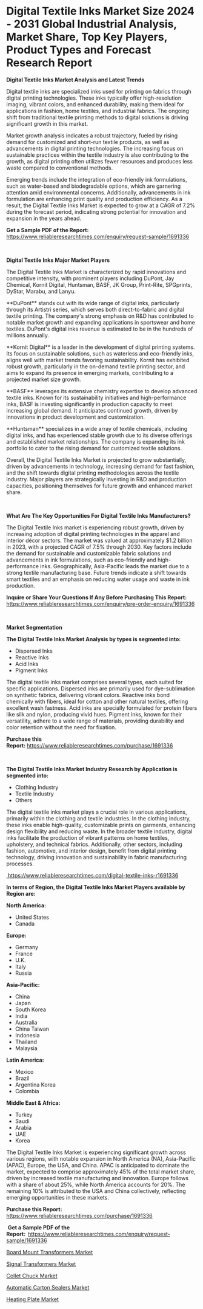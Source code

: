 <p><h1>Digital Textile Inks Market Size 2024 - 2031 Global Industrial Analysis, Market Share, Top Key Players, Product Types and Forecast Research Report</h1></p><p><strong>Digital Textile Inks Market Analysis and Latest Trends</strong></p>
<p><p>Digital textile inks are specialized inks used for printing on fabrics through digital printing technologies. These inks typically offer high-resolution imaging, vibrant colors, and enhanced durability, making them ideal for applications in fashion, home textiles, and industrial fabrics. The ongoing shift from traditional textile printing methods to digital solutions is driving significant growth in this market.</p><p>Market growth analysis indicates a robust trajectory, fueled by rising demand for customized and short-run textile products, as well as advancements in digital printing technologies. The increasing focus on sustainable practices within the textile industry is also contributing to the growth, as digital printing often utilizes fewer resources and produces less waste compared to conventional methods.</p><p>Emerging trends include the integration of eco-friendly ink formulations, such as water-based and biodegradable options, which are garnering attention amid environmental concerns. Additionally, advancements in ink formulation are enhancing print quality and production efficiency. As a result, the Digital Textile Inks Market is expected to grow at a CAGR of 7.2% during the forecast period, indicating strong potential for innovation and expansion in the years ahead.</p></p>
<p><strong>Get a Sample PDF of the Report:&nbsp;</strong> <a href="https://www.reliableresearchtimes.com/enquiry/request-sample/1691336?utm_campaign=1692&utm_medium=2&utm_source=Github&utm_content=ia&utm_term=19102024&utm_id=digital-textile-inks">https://www.reliableresearchtimes.com/enquiry/request-sample/1691336</a></p>
<p>&nbsp;</p>
<p><strong>Digital Textile Inks Major Market Players</strong></p>
<p><p>The Digital Textile Inks Market is characterized by rapid innovations and competitive intensity, with prominent players including DuPont, Jay Chemical, Kornit Digital, Huntsman, BASF, JK Group, Print-Rite, SPGprints, DyStar, Marabu, and Lanyu.</p><p>**DuPont** stands out with its wide range of digital inks, particularly through its Artistri series, which serves both direct-to-fabric and digital textile printing. The company's strong emphasis on R&D has contributed to notable market growth and expanding applications in sportswear and home textiles. DuPont's digital inks revenue is estimated to be in the hundreds of millions annually.</p><p>**Kornit Digital** is a leader in the development of digital printing systems. Its focus on sustainable solutions, such as waterless and eco-friendly inks, aligns well with market trends favoring sustainability. Kornit has exhibited robust growth, particularly in the on-demand textile printing sector, and aims to expand its presence in emerging markets, contributing to a projected market size growth.</p><p>**BASF** leverages its extensive chemistry expertise to develop advanced textile inks. Known for its sustainability initiatives and high-performance inks, BASF is investing significantly in production capacity to meet increasing global demand. It anticipates continued growth, driven by innovations in product development and customization.</p><p>**Huntsman** specializes in a wide array of textile chemicals, including digital inks, and has experienced stable growth due to its diverse offerings and established market relationships. The company is expanding its ink portfolio to cater to the rising demand for customized textile solutions.</p><p>Overall, the Digital Textile Inks Market is projected to grow substantially, driven by advancements in technology, increasing demand for fast fashion, and the shift towards digital printing methodologies across the textile industry. Major players are strategically investing in R&D and production capacities, positioning themselves for future growth and enhanced market share.</p></p>
<p>&nbsp;</p>
<p><strong>What Are The Key Opportunities For Digital Textile Inks Manufacturers?</strong></p>
<p><p>The Digital Textile Inks market is experiencing robust growth, driven by increasing adoption of digital printing technologies in the apparel and interior décor sectors. The market was valued at approximately $1.2 billion in 2023, with a projected CAGR of 7.5% through 2030. Key factors include the demand for sustainable and customizable fabric solutions and advancements in ink formulations, such as eco-friendly and high-performance inks. Geographically, Asia-Pacific leads the market due to a strong textile manufacturing base. Future trends indicate a shift towards smart textiles and an emphasis on reducing water usage and waste in ink production.</p></p>
<p><strong>Inquire or Share Your Questions If Any Before Purchasing This Report:</strong> <a href="https://www.reliableresearchtimes.com/enquiry/pre-order-enquiry/1691336?utm_campaign=1692&utm_medium=2&utm_source=Github&utm_content=ia&utm_term=19102024&utm_id=digital-textile-inks">https://www.reliableresearchtimes.com/enquiry/pre-order-enquiry/1691336</a></p>
<p>&nbsp;</p>
<p><strong>Market Segmentation</strong></p>
<p><strong>The Digital Textile Inks Market Analysis by types is segmented into:</strong></p>
<p><ul><li>Dispersed Inks</li><li>Reactive Inks</li><li>Acid Inks</li><li>Pigment Inks</li></ul></p>
<p><p>The digital textile inks market comprises several types, each suited for specific applications. Dispersed inks are primarily used for dye-sublimation on synthetic fabrics, delivering vibrant colors. Reactive inks bond chemically with fibers, ideal for cotton and other natural textiles, offering excellent wash fastness. Acid inks are specially formulated for protein fibers like silk and nylon, producing vivid hues. Pigment inks, known for their versatility, adhere to a wide range of materials, providing durability and color retention without the need for fixation.</p></p>
<p><strong>Purchase this Report:&nbsp;</strong><a href="https://www.reliableresearchtimes.com/purchase/1691336?utm_campaign=1692&utm_medium=2&utm_source=Github&utm_content=ia&utm_term=19102024&utm_id=digital-textile-inks">https://www.reliableresearchtimes.com/purchase/1691336</a></p>
<p>&nbsp;</p>
<p><strong>The Digital Textile Inks Market Industry Research by Application is segmented into:</strong></p>
<p><ul><li>Clothing Industry</li><li>Textile Industry</li><li>Others</li></ul></p>
<p><p>The digital textile inks market plays a crucial role in various applications, primarily within the clothing and textile industries. In the clothing industry, these inks enable high-quality, customizable prints on garments, enhancing design flexibility and reducing waste. In the broader textile industry, digital inks facilitate the production of vibrant patterns on home textiles, upholstery, and technical fabrics. Additionally, other sectors, including fashion, automotive, and interior design, benefit from digital printing technology, driving innovation and sustainability in fabric manufacturing processes.</p></p>
<p><a href="https://www.reliableresearchtimes.com/digital-textile-inks-r1691336?utm_campaign=1692&utm_medium=2&utm_source=Github&utm_content=ia&utm_term=19102024&utm_id=digital-textile-inks">&nbsp;https://www.reliableresearchtimes.com/digital-textile-inks-r1691336</a></p>
<p><strong>In terms of Region, the Digital Textile Inks Market Players available by Region are:</strong></p>
<p>
    <p> <strong> North America: </strong>
        <ul>
            <li>United States</li>
            <li>Canada</li>
        </ul>
        </p> 
    <p> <strong> Europe: </strong>
        <ul>
            <li>Germany</li>
            <li>France</li>
            <li>U.K.</li>
            <li>Italy</li>
            <li>Russia</li>
        </ul>
        </p> 
    <p> <strong> Asia-Pacific: </strong>
        <ul>
            <li>China</li>
            <li>Japan</li>
            <li>South Korea</li>
            <li>India</li>
            <li>Australia</li>
            <li>China Taiwan</li>
            <li>Indonesia</li>
            <li>Thailand</li>
            <li>Malaysia</li>
        </ul>
        </p> 
    <p> <strong> Latin America: </strong>
        <ul>
            <li>Mexico</li>
            <li>Brazil</li>
            <li>Argentina Korea</li>
            <li>Colombia</li>
        </ul>
        </p> 
    <p> <strong> Middle East & Africa: </strong>
        <ul>
            <li>Turkey</li>
            <li>Saudi</li>
            <li>Arabia</li>
            <li>UAE</li>
            <li>Korea</li>
        </ul>
    </p>
    </p>
<p><p>The Digital Textile Inks Market is experiencing significant growth across various regions, with notable expansion in North America (NA), Asia-Pacific (APAC), Europe, the USA, and China. APAC is anticipated to dominate the market, expected to comprise approximately 45% of the total market share, driven by increased textile manufacturing and innovation. Europe follows with a share of about 25%, while North America accounts for 20%. The remaining 10% is attributed to the USA and China collectively, reflecting emerging opportunities in these markets.</p></p>
<p><strong>Purchase this Report: </strong><a href="https://www.reliableresearchtimes.com/purchase/1691336?utm_campaign=1692&utm_medium=2&utm_source=Github&utm_content=ia&utm_term=19102024&utm_id=digital-textile-inks">https://www.reliableresearchtimes.com/purchase/1691336</a></p>
<p>&nbsp;<strong>Get a Sample PDF of the Report:&nbsp;&nbsp;</strong><a href="https://www.reliableresearchtimes.com/enquiry/request-sample/1691336?utm_campaign=1692&utm_medium=2&utm_source=Github&utm_content=ia&utm_term=19102024&utm_id=digital-textile-inks">https://www.reliableresearchtimes.com/enquiry/request-sample/1691336</a></p>
<p><strong></strong></p>
<p><p><a href="https://www.linkedin.com/pulse/board-mount-transformers-market-size-status-forecast-2024-2031-p8t0f?utm_campaign=1692&utm_medium=2&utm_source=Github&utm_content=ia&utm_term=19102024&utm_id=digital-textile-inks">Board Mount Transformers Market</a></p><p><a href="https://www.linkedin.com/pulse/investing-signal-transformers-market-trends-leading-products-u926f?utm_campaign=1692&utm_medium=2&utm_source=Github&utm_content=ia&utm_term=19102024&utm_id=digital-textile-inks">Signal Transformers Market</a></p><p><a href="https://www.linkedin.com/pulse/collet-chuck-market-size-type-general-chuckcustom-product-b9ebf?utm_campaign=1692&utm_medium=2&utm_source=Github&utm_content=ia&utm_term=19102024&utm_id=digital-textile-inks">Collet Chuck Market</a></p><p><a href="https://www.linkedin.com/pulse/automatic-carton-sealers-market-size-segmentation-trends-growth-b8qsf?utm_campaign=1692&utm_medium=2&utm_source=Github&utm_content=ia&utm_term=19102024&utm_id=digital-textile-inks">Automatic Carton Sealers Market</a></p><p><a href="https://www.linkedin.com/pulse/global-heating-plate-market-opportunities-forecast-period-from-ghtrf?utm_campaign=1692&utm_medium=2&utm_source=Github&utm_content=ia&utm_term=19102024&utm_id=digital-textile-inks">Heating Plate Market</a></p></p>